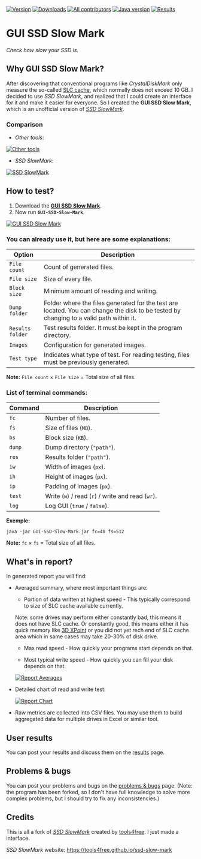 [![Version](https://img.shields.io/badge/version-1.2.4.3-green)](https://github.com/KaioHSG/gui-ssd-slow-mark/releases/1.2.4.3)
[![Downloads](https://img.shields.io/github/downloads/KaioHSG/gui-ssd-slow-mark/total)](https://github.com/KaioHSG/gui-ssd-slow-mark/releases)
[![All contributors](https://img.shields.io/github/contributors-anon/KaioHSG/gui-ssd-slow-mark)](https://github.com/KaioHSG/gui-ssd-slow-mark/contributors)
[![Java version](https://img.shields.io/badge/java_8-402-red)](https://wiki.openjdk.org/display/jdk8u)
[![Results](https://img.shields.io/badge/results-📈-blue)](https://github.com/KaioHSG/gui-ssd-slow-mark/discussions/categories/results)

# GUI SSD Slow Mark

*Check how slow your SSD is.*

## Why GUI SSD Slow Mark?

After discovering that conventional programs like *CrystalDiskMark* only measure the so-called [SLC cache](https://www.technipages.com/what-is-slc-caching), which normally does not exceed 10 GB. I decided to use *SSD SlowMark*, and realized that I could create an interface for it and make it easier for everyone. So I created the **GUI SSD Slow Mark**, which is an unofficial version of [*SSD SlowMark*](https://github.com/tools4free/SsdSlowMark).

### Comparison

* *Other tools*:

[![Other tools](https://github.com/KaioHSG/gui-ssd-slow-mark/assets/96930584/d744945f-465f-4bb0-94cd-0ac8e3d2ec58)](#)

* *SSD SlowMark*:

[![SSD SlowMark](https://github.com/KaioHSG/gui-ssd-slow-mark/assets/96930584/fb5e4369-8b2a-44bf-8e86-9c3b32cf595a)](#)

## How to test?

1. Download the [**GUI SSD Slow Mark**](https://github.com/KaioHSG/gui-ssd-slow-mark/releases/latest).
2. Now run **`GUI-SSD-Slow-Mark`**.

[![GUI SSD Slow Mark](https://github.com/KaioHSG/gui-ssd-slow-mark/assets/96930584/4da2274c-e794-47ab-abbd-02a54fd8029e)](#)

### You can already use it, but here are some explanations:

|     Option      |                                                              Description                                                              |
|-----------------|---------------------------------------------------------------------------------------------------------------------------------------|
|`File count`     |Count of generated files.                                                                                                              |
|`File size`      |Size of every file.                                                                                                                    |
|`Block size`     |Minimum amount of reading and writing.                                                                                                 |
|`Dump folder`    |Folder where the files generated for the test are located. You can change the disk to be tested by changing to a valid path within it. |
|`Results folder` |Test results folder. It must be kept in the program directory.                                                                         |
|`Images`         |Configuration for generated images.                                                                                                    |
|`Test type`      |Indicates what type of test. For reading testing, files must be previously generated.                                                  |

**Note:** `File count` × `File size` = Total size of all files.

### List of terminal commands:

| Command |                   Description                    |
|---------|--------------------------------------------------|
|`fc`     |Number of files.                                  |
|`fs`     |Size of files (`MB`).                             |
|`bs`     |Block size (`KB`).                                |
|`dump`   |Dump directory (`"path"`).                        |
|`res`    |Results folder (`"path"`).                        |
|`iw`     |Width of images (`px`).                           |
|`ih`     |Height of images (`px`).                          |
|`ip`     |Padding of images (`px`).                         |
|`test`   |Write (`w`) / read (`r`) / write and read (`wr`). |
|`log`    |Log GUI (`true` / `false`).                       |

**Exemple:**

``` console
java -jar GUI-SSD-Slow-Mark.jar fc=40 fs=512
```

**Note:** `fc` × `fs` = Total size of all files.

## What's in report?

In generated report you will find:

* Averaged summary, where most important things are:

  * Portion of data written at highest speed - This typically correspond to size of SLC cache available currently.

  Note: some drives may perform either constantly bad, this means it does not have SLC cache. Or constantly good, this means either it has quick memory like [3D XPoint](https://en.wikipedia.org/wiki/3D_XPoint) or you did not yet rech end of SLC cache area which in same cases may take 20-30% of disk drive.

  * Max read speed - How quickly your programs start depends on that.

  * Most typical write speed - How quickly you can fill your disk depends on that.

  [![Report Averages](https://github.com/KaioHSG/gui-ssd-slow-mark/assets/96930584/cde456f2-c7bf-4e09-90cd-bf919c3eee66)](#)

* Detailed chart of read and write test:

  [![Report Chart](https://github.com/KaioHSG/gui-ssd-slow-mark/assets/96930584/eb944387-3238-46ed-ada2-d799fbda70d4)](#)

* Raw metrics are collected into CSV files. You may use them to build aggregated data for multiple drives in Excel or similar tool.

## User results

You can post your results and discuss them on the [results](https://github.com/KaioHSG/gui-ssd-slow-mark/discussions/categories/results) page.

## Problems & bugs

You can post your problems and bugs on the [problems & bugs](https://github.com/KaioHSG/gui-ssd-slow-mark/discussions/categories/problems-bugs) page. 
(Note: the program has been forked, so I don't have full knowledge to solve more complex problems, but I should try to fix any inconsistencies.)

## Credits

This is all a fork of [*SSD SlowMark*](https://github.com/tools4free/SsdSlowMark) created by [tools4free](https://github.com/tools4free). I just made a interface.

*SSD SlowMark* website: https://tools4free.github.io/ssd-slow-mark

